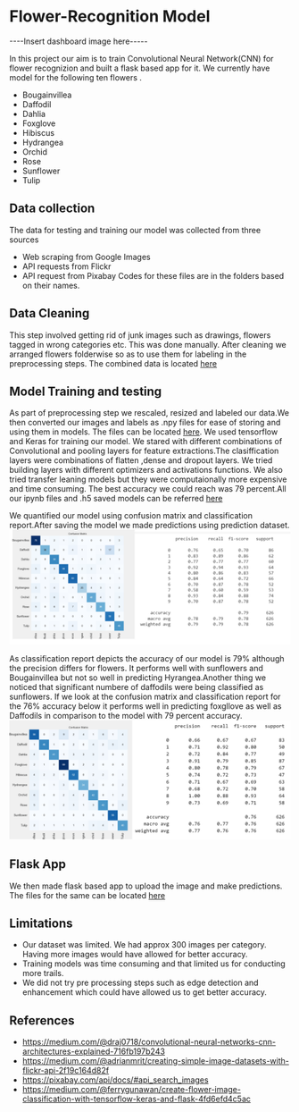 # Flower-Recognition Model

----Insert dashboard image here-----

In this project our aim is to train Convolutional Neural Network(CNN) for flower recognizion and built a flask based app for it. We currently have model for the following ten flowers .
 - Bougainvillea 
 - Daffodil
 - Dahlia
 - Foxglove
 - Hibiscus
 - Hydrangea
 - Orchid
 - Rose
 - Sunflower
 - Tulip

## Data collection
The data for testing and training our model was collected from three sources
 - Web scraping from Google Images
 - API requests from Flickr 
 - API request from Pixabay
Codes for these files are in the folders based on their names. 

## Data Cleaning 
This step involved getting rid of junk images such as drawings, flowers tagged in wrong categories etc. This was done manually. After cleaning we arranged flowers folderwise so as to use them for labeling in the preprocessing steps. The combined data is located [here](https://github.com/joshi-swetam/Flower-Recognition-AI-ML-Model/tree/main/Combined%20flowers)


## Model Training and testing

As part of preprocessing step we rescaled, resized and labeled our data.We then converted our images and labels as .npy files for ease of storing and using them in models. The files can be located [here](https://github.com/joshi-swetam/Flower-Recognition-AI-ML-Model/tree/main/Models/dataset). We used tensorflow and Keras for training our model. We stared with different combinations of Convolutional and pooling layers for feature extractions.The clasiffication layers were combinations of flatten ,dense and dropout layers. We tried building layers with different optimizers and activations functions. We also tried transfer leaning models but they were computaionally more expensive and time consuming. The best accuracy we could reach was 79 percent.All our ipynb files and .h5 saved models can be referred [here](https://github.com/joshi-swetam/Flower-Recognition-AI-ML-Model/tree/main/Models)

We quantified our model using confusion matrix and classification report.After saving the model we made predictions using prediction dataset. 
![image](/Images/Picture_79.png)

As classification report depicts the accuracy of our model is 79% although the precision differs for flowers. It performs well with sunflowers and Bougainvillea but not so well in predicting Hyrangea.Another thing we noticed that significant numbere of daffodils were being classified as sunflowers.
If we look at the confusion matrix and classification report for the 76% accuracy below it performs well in predicting foxgllove as well as Daffodils in comparison to the model with 79 percent accuracy. 
![Image](/Images/Picture_76.png)

## Flask App
We then made flask based app to upload the image and make predictions. The files for the same can be located [here](https://github.com/joshi-swetam/Flower-Recognition-AI-ML-Model/tree/main/Flask%20App)

## Limitations
 - Our dataset was limited. We had approx 300 images per category. Having more images would have allowed for better accuracy.
 - Training models was time consuming and that limited us for conducting more trails.
 - We did not try pre processing steps such as edge detection and enhancement which could have allowed us to get better accuracy.

 ## References
- https://medium.com/@draj0718/convolutional-neural-networks-cnn-architectures-explained-716fb197b243
- https://medium.com/@adrianmrit/creating-simple-image-datasets-with-flickr-api-2f19c164d82f
- https://pixabay.com/api/docs/#api_search_images
- https://medium.com/@ferrygunawan/create-flower-image-classification-with-tensorflow-keras-and-flask-4fd6efd4c5ac

